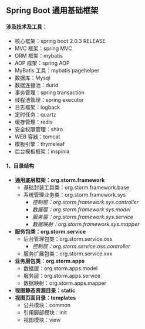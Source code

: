 ## Spring Boot 通用基础框架
#### 涉及技术及工具：
 - 核心框架：spring boot 2.0.3 RELEASE
 - MVC 框架：spring MVC
 - ORM 框架：mybatis
 - AOP 框架：spring AOP
 - MyBatis 工具：mybatis pagehelper
 - 数据库：Mysql
 - 数据连接池：durid
 - 事务管理：spring transaction
 - 线程池管理：spring executor
 - 日志框架：logback
 - 定时任务：quartz
 - 缓存管理：redis
 - 安全权限管理：shiro
 - WEB 容器：tomcat
 - 模板引擎：thymeleaf
 - 后台模板框架：inspinia
 
#### 1、目录结构

 - **通用底层框架：org.storm.framework**
	* 基础封装工具类：org.storm.framework.base
	* 系统管理业务类：org.storm.framework.sys
		- *控制层：org.storm.framework.sys.controller*
		- *数据层：org.storm.framework.sys.model*
		- *服务层：org.storm.framework.sys.service*
		- *数据映射：org.storm.framework.sys.mapper*
 - **服务包类：org.storm.service**
	* 后台管理包类：org.storm.service.oss
		- *控制层：org.storm.service.oss.controller*
	* 服务扩展包类：org.storm.service.xxx
 - **业务层包类：org.storm.apps**
	* 数据层：org.storm.apps.model
	* 服务层：org.storm.apps.service
	* 数据映射：org.storm.apps.mapper
 - **视图静态资源目录：static**
 - **视图页面目录：templates**
	* 公共模块：common
	* 引用脚部模块：init
	* 视图模块：view
